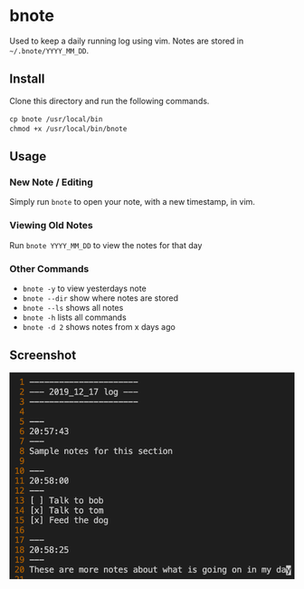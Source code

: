 # bnote
Used to keep a daily running log using vim. Notes are stored in `~/.bnote/YYYY_MM_DD`.

## Install
Clone this directory and run the following commands.

`cp bnote /usr/local/bin`      
`chmod +x /usr/local/bin/bnote`

## Usage
### New Note / Editing
Simply run `bnote` to open your note, with a new timestamp, in vim.

### Viewing Old Notes
Run `bnote YYYY_MM_DD` to view the notes for that day

### Other Commands
- `bnote -y`    to view yesterdays note
- `bnote --dir` show where notes are stored
- `bnote --ls`  shows all notes
- `bnote -h`    lists all commands
- `bnote -d 2`  shows notes from x days ago

## Screenshot
![example](./example.png)

